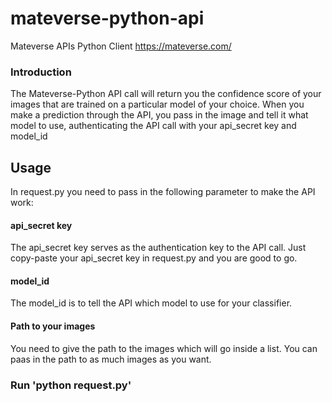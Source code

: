 # mateverse-python-api
Mateverse APIs Python Client https://mateverse.com/

### Introduction

The Mateverse-Python API call will return you the confidence score of your images that are trained on a particular model of your choice. When you make a prediction through the API, you pass in the image and tell it what model to use, authenticating the API call with your api_secret key and model_id


## Usage

In request.py you need to pass in the following parameter to make the API work:

#### api_secret key
The api_secret key serves as the authentication key to the API call. Just copy-paste your api_secret key in request.py and you are good to go.

#### model_id
The model_id is to tell the API which model to use for your classifier.

#### Path to your images
You need to give the path to the images which will go inside a list. You can paas in the path to as much images as you want.

### Run 'python request.py'
